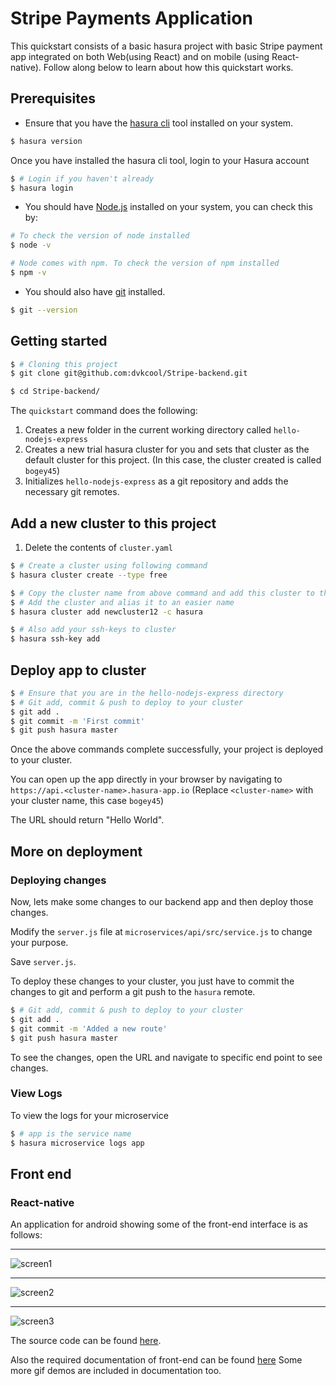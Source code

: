 # Stripe Payments Application

This quickstart consists of a basic hasura project with basic Stripe payment app integrated on both Web(using React) and on mobile (using React-native).
Follow along below to learn about how this quickstart works.

## Prerequisites

* Ensure that you have the [hasura cli](https://docs.hasura.io/0.15/manual/install-hasura-cli.html) tool installed on your system.

```sh
$ hasura version
```

Once you have installed the hasura cli tool, login to your Hasura account

```sh
$ # Login if you haven't already
$ hasura login
```

* You should have [Node.js](https://nodejs.org/en/) installed on your system, you can check this by:

```sh
# To check the version of node installed
$ node -v

# Node comes with npm. To check the version of npm installed
$ npm -v
```

* You should also have [git](https://git-scm.com) installed.

```sh
$ git --version
```

## Getting started

```sh
$ # Cloning this project
$ git clone git@github.com:dvkcool/Stripe-backend.git

$ cd Stripe-backend/
```

The `quickstart` command does the following:
1. Creates a new folder in the current working directory called `hello-nodejs-express`
2. Creates a new trial hasura cluster for you and sets that cluster as the default cluster for this project. (In this case, the cluster created is called `bogey45`)
3. Initializes `hello-nodejs-express` as a git repository and adds the necessary git remotes.

## Add a new cluster to this project
1. Delete the contents of `cluster.yaml`
```sh
$ # Create a cluster using following command
$ hasura cluster create --type free

$ # Copy the cluster name from above command and add this cluster to the project
$ # Add the cluster and alias it to an easier name
$ hasura cluster add newcluster12 -c hasura

$ # Also add your ssh-keys to cluster
$ hasura ssh-key add
```

## Deploy app to cluster

```sh
$ # Ensure that you are in the hello-nodejs-express directory
$ # Git add, commit & push to deploy to your cluster
$ git add .
$ git commit -m 'First commit'
$ git push hasura master
```

Once the above commands complete successfully, your project is deployed to your cluster.

You can open up the app directly in your browser by navigating to `https://api.<cluster-name>.hasura-app.io` (Replace `<cluster-name>` with your cluster name, this case `bogey45`)

The URL should return "Hello World".

## More on deployment

### Deploying changes

Now, lets make some changes to our backend app and then deploy those changes.

Modify the `server.js` file at `microservices/api/src/service.js` to change your purpose.

Save `server.js`.

To deploy these changes to your cluster, you just have to commit the changes to git and perform a git push to the `hasura` remote.

```sh
$ # Git add, commit & push to deploy to your cluster
$ git add .
$ git commit -m 'Added a new route'
$ git push hasura master
```

To see the changes, open the URL and navigate to specific end point to see changes.

### View Logs

To view the logs for your microservice

```sh
$ # app is the service name
$ hasura microservice logs app
```

## Front end 

### React-native 
An application for android showing some of the front-end interface is as follows:

_____
 ![screen1](https://github.com/dvkcool/stripe-charge/blob/master/demo/screen1.png?raw=true)
_____ 
 ![screen2](https://github.com/dvkcool/stripe-charge/blob/master/demo/screen2.png?raw=true)
_____
![screen3](https://github.com/dvkcool/stripe-charge/blob/master/demo/screen3.png?raw=true)

The source code can be found [here](https://github.com/dvkcool/stripe-charge/). 

Also the required documentation of front-end can be found [here](https://github.com/dvkcool/stripe-charge/blob/master/README.md)
Some more gif demos are included in documentation too.
